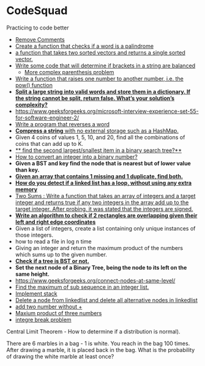 # CodeSquad
Practicing to code better

- [Remove Comments](/Microsoft/remove%20comments.ipynb)
- [Create a function that checks if a word is a palindrome](/Microsoft/Simple%20Palindrome.ipynb)
- [a function that takes two sorted vectors and returns a single sorted vector.](/Microsoft/merge.ipynb)
- [Write some code that will determine if brackets in a string are balanced](/Microsoft/validpar.ipynb)
  - [More complex parenthesis problem](/Microsoft/Validparstr.ipynb)
- [Write a function that raises one number to another number, i.e. the pow() function](/Microsoft/pow(x_n).ipynb)
- [**Split a large string into valid words and store them in a dictionary. If the string cannot be split, return false. What’s your solution’s complexity?**](/Microsoft/WordBreak.ipynb)
- https://www.geeksforgeeks.org/microsoft-interview-experience-set-55-for-software-engineer-2/
- [Write a program that reverses a word](/Microsoft/ReverseSTR.ipynb)
- [**Compress a string** with no external storage such as a HashMap.](/Microsoft/Compressstr.ipynb)
- Given 4 coins of values 1, 5, 10, and 20, find all the combinations of coins that can add up to K.  
- [** find the second largest/snallest item in a binary search tree?** ](/Microsoft/secLargeMinBST.ipynb) 
- [How to convert an integer into a binary number?](/Microsoft/inttobin.ipynb)  
- **Given a BST and key find the node that is nearest but of lower value than key.** 
- [**Given an array that contains 1 missing and 1 duplicate, find both.**](/Microsoft/inttobin.ipynb)  
- [**How do you detect if a linked list has a loop, without using any extra memory**](/Microsoft/cyclelinkedlist.ipynb) 
- [Two Sums : Write a function that takes an array of integers and a target integer and returns true if any two integers in the array add up to the target integer. After probing, it was stated that the integers are signed.](/Microsoft/TwoSum.ipynb)  
- [**Write an algorithm to check if 2 rectangles are overlapping given their left and right edge coordinates**](/Microsoft/rectoverlap.ipynb  )
- Given a list of integers, create a list containing only unique instances of those integers.  
- how to read a file in log n time  
- Giving an integer and return the maximum product of the numbers which sums up to the given number.
- [**Check if a tree is BST or not.** ](/Microsoft/BST.ipynb  )
- **Set the next node of a Binary Tree, being the node to its left on the same height.**  
- https://www.geeksforgeeks.org/connect-nodes-at-same-level/
- [Find the maximum of sub sequence in an integer list.](/Microsoft/LIS.ipynb)  
- [Implement stack](/Microsoft/Stack.ipynb) 
- [Delete a node from linkedlist and delete all alternative nodes in linkedlist](/Microsoft/DelNode.ipynb) 
- [add two number without +](/Microsoft/SumofTwoIntegers.ipynb) 
- [Maxium product of three numbers](/Microsoft/MaximumProductofThreeNumbers.ipynb) 
- [integre break problem](/Microsoft/intbreak.ipynb) 

Central Limit Theorem - How to determine if a distribution is normal).

There are 6 marbles in a bag - 1 is white. You reach in the  bag 100 times. After drawing a marble, it is placed back in the bag. What is the probability of drawing the white marble at least once?


